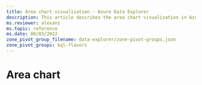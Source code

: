```yaml
---
title: Area chart visualization - Azure Data Explorer
description: This article describes the area chart visualization in Azure Data Explorer.
ms.reviewer: alexans
ms.topic: reference
ms.date: 08/03/2022
zone_pivot_group_filename: data-explorer/zone-pivot-groups.json
zone_pivot_groups: kql-flavors
---
```

# Area chart